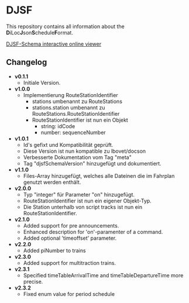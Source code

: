 # DJSF 
This repository contains all information about the **D**iLoc**J**son**S**chedule**F**ormat.

[DJSF-Schema interactive online viewer](https://diloc.de/wp-content/uploads/djsf/#https://raw.githubusercontent.com/CN-Consult/djsf/master/djsf.json)

## Changelog
- **v0.1.1**
    - Initiale Version.
- **v1.0.0**
    - Implementierung RouteStationIdentifier
        - stations umbenannt zu RouteStations
        - stations.station umbenannt zu RouteStations.RouteStationIdentifier
        - RouteStationIdentifier ist nun ein Objekt
            - string: idCode
            - number: sequenceNumber
- **v1.0.1**
    - Id's gefixt und Kompatibilität geprüft. 
    - Diese Version ist nun kompatible zu lbovet/docson
    - Verbesserte Dokumentation vom Tag "meta"
    - Tag "djsfSchemaVersion" hinzugefügt und dokumentiert. 
- **v1.1.0**
    - Files-Array hinzugefügt, welches alle Dateinen die im Fahrplan genutzt werden enthält.
- **v2.0.0**
    - Typ "integer" für Parameter "on" hinzugefügt.
    - RouteStationIdentifier ist nun ein eigener Objekt-Typ.
    - Die Station unterhalb von script tracks ist nun ein RouteStationIdentifier.
- **v2.1.0** 
    - Added support for pre announcements.
    - Enhanced description for 'on'-paramenter of a command. 
    - Added optional 'timeoffset' parameter. 
- **v2.2.0** 
    - Added piNumber to trains
- **v2.3.0** 
    - Added support for multitraction trains.
- **v2.3.1** 
    - Specified timeTableArrivalTime and timeTableDepartureTime more precise.
- **v2.3.2** 
    - Fixed enum value for period schedule
                